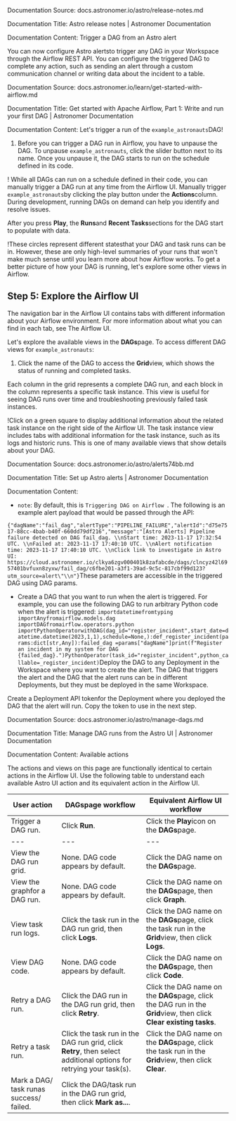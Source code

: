 Documentation Source:
docs.astronomer.io/astro/release-notes.md

Documentation Title:
Astro release notes | Astronomer Documentation

Documentation Content:
Trigger a DAG from an Astro alert​

You can now configure Astro alertsto trigger any DAG in your Workspace through the Airflow REST API. You can configure the triggered DAG to complete any action, such as sending an alert through a custom communication channel or writing data about the incident to a table.



Documentation Source:
docs.astronomer.io/learn/get-started-with-airflow.md

Documentation Title:
Get started with Apache Airflow, Part 1: Write and run your first DAG | Astronomer Documentation

Documentation Content:
Let's trigger a run of the `example_astronauts`DAG!

1. Before you can trigger a DAG run in Airflow, you have to unpause the DAG. To unpause `example_astronauts`, click the slider button next to its name. Once you unpause it, the DAG starts to run on the schedule defined in its code.

!
While all DAGs can run on a schedule defined in their code, you can manually trigger a DAG run at any time from the Airflow UI. Manually trigger `example_astronauts`by clicking the play button under the **Actions**column. During development, running DAGs on demand can help you identify and resolve issues.


After you press **Play**, the **Runs**and **Recent Tasks**sections for the DAG start to populate with data.

!These circles represent different statesthat your DAG and task runs can be in. However, these are only high-level summaries of your runs that won't make much sense until you learn more about how Airflow works. To get a better picture of how your DAG is running, let's explore some other views in Airflow.

Step 5: Explore the Airflow UI​
-------------------------------

The navigation bar in the Airflow UI contains tabs with different information about your Airflow environment. For more information about what you can find in each tab, see The Airflow UI.

Let's explore the available views in the **DAGs**page. To access different DAG views for `example_astronauts`:

1. Click the name of the DAG to access the **Grid**view, which shows the status of running and completed tasks.

Each column in the grid represents a complete DAG run, and each block in the column represents a specific task instance. This view is useful for seeing DAG runs over time and troubleshooting previously failed task instances.

!Click on a green square to display additional information about the related task instance on the right side of the Airflow UI. The task instance view includes tabs with additional information for the task instance, such as its logs and historic runs. This is one of many available views that show details about your DAG.



Documentation Source:
docs.astronomer.io/astro/alerts74bb.md

Documentation Title:
Set up Astro alerts | Astronomer Documentation

Documentation Content:
* `note`: By default, this is `Triggering DAG on Airflow `.
The following is an example alert payload that would be passed through the API:

`{"dagName":"fail_dag","alertType":"PIPELINE_FAILURE","alertId":"d75e7517-88cc-4bab-b40f-660dd79df216","message":"[Astro Alerts] Pipeline failure detected on DAG fail_dag. \\nStart time: 2023-11-17 17:32:54 UTC. \\nFailed at: 2023-11-17 17:40:10 UTC. \\nAlert notification time: 2023-11-17 17:40:10 UTC. \\nClick link to investigate in Astro UI: https://cloud.astronomer.io/clkya6zgv000401k8zafabcde/dags/clncyz42l6957401bvfuxn8zyxw/fail_dag/c6fbe201-a3f1-39ad-9c5c-817cbf99d123?utm_source=alert\"\\n"}`These parameters are accessible in the triggered DAG using DAG params.

- Create a DAG that you want to run when the alert is triggered. For example, you can use the following DAG to run arbitrary Python code when the alert is triggered:
`importdatetimefromtyping importAnyfromairflow.models.dag importDAGfromairflow.operators.python importPythonOperatorwithDAG(dag_id="register_incident",start_date=datetime.datetime(2023,1,1),schedule=None,):def_register_incident(params:dict[str,Any]):failed_dag =params["dagName"]print(f"Register an incident in my system for DAG {failed_dag}.")PythonOperator(task_id="register_incident",python_callable=_register_incident)`Deploy the DAG to any Deployment in the Workspace where you want to create the alert. The DAG that triggers the alert and the DAG that the alert runs can be in different Deployments, but they must be deployed in the same Workspace.

Create a Deployment API tokenfor the Deployment where you deployed the DAG that the alert will run. Copy the token to use in the next step.



Documentation Source:
docs.astronomer.io/astro/manage-dags.md

Documentation Title:
Manage DAG runs from the Astro UI | Astronomer Documentation

Documentation Content:
Available actions​

The actions and views on this page are functionally identical to certain actions in the Airflow UI. Use the following table to understand each available Astro UI action and its equivalent action in the Airflow UI.



| User action | **DAGs**page workflow | Equivalent Airflow UI workflow |
| --- | --- | --- |
| Trigger a DAG run. | Click **Run**. | Click the **Play**icon on the **DAGs**page. |
| --- | --- | --- |
| View the DAG run grid. | None. DAG code appears by default. | Click the DAG name on the **DAGs**page. |
| View the graphfor a DAG run. | None. DAG code appears by default. | Click the DAG name on the **DAGs**page, then click **Graph**. |
| View task run logs. | Click the task run in the DAG run grid, then click **Logs**. | Click the DAG name on the **DAGs**page, click the task run in the **Grid**view, then click **Logs**. |
| View DAG code. | None. DAG code appears by default. | Click the DAG name on the **DAGs**page, then click **Code**. |
| Retry a DAG run. | Click the DAG run in the DAG run grid, then click **Retry**. | Click the DAG name on the **DAGs**page, click the DAG run in the **Grid**view, then click **Clear existing tasks**. |
| Retry a task run. | Click the task run in the DAG run grid, click **Retry**, then select additional options for retrying your task(s). | Click the DAG name on the **DAGs**page, click the task run in the **Grid**view, then click **Clear**. |
| Mark a DAG/ task runas success/ failed. | Click the DAG/task run in the DAG run grid, then click **Mark as...**.



